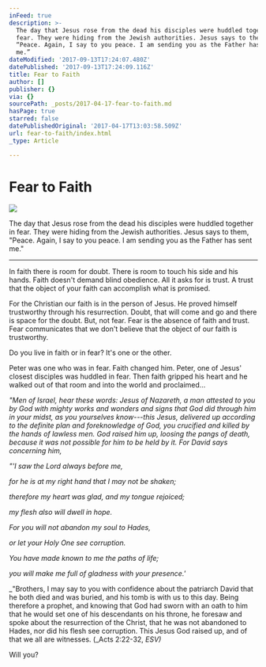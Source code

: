 ```yaml
---
inFeed: true
description: >-
  The day that Jesus rose from the dead his disciples were huddled together in
  fear. They were hiding from the Jewish authorities. Jesus says to them,
  “Peace. Again, I say to you peace. I am sending you as the Father has sent
  me.” 
dateModified: '2017-09-13T17:24:07.480Z'
datePublished: '2017-09-13T17:24:09.116Z'
title: Fear to Faith
author: []
publisher: {}
via: {}
sourcePath: _posts/2017-04-17-fear-to-faith.md
hasPage: true
starred: false
datePublishedOriginal: '2017-04-17T13:03:58.509Z'
url: fear-to-faith/index.html
_type: Article

---
```

# Fear to Faith
![](https://the-grid-user-content.s3-us-west-2.amazonaws.com/db808938-fa34-482b-9156-88c5062f0144.jpg)

The day that Jesus rose from the dead his disciples were huddled together in fear. They were hiding from the Jewish authorities. Jesus says to them, "Peace. Again, I say to you peace. I am sending you as the Father has sent me." 

---

In faith there is room for doubt. There is room to touch his side and his hands. Faith doesn't demand blind obedience. All it asks for is trust. A trust that the object of your faith can accomplish what is promised. 

For the Christian our faith is in the person of Jesus. He proved himself trustworthy through his resurrection. Doubt, that will come and go and there is space for the doubt. But, not fear. Fear is the absence of faith and trust. Fear communicates that we don't believe that the object of our faith is trustworthy. 

Do you live in faith or in fear? It's one or the other. 

Peter was one who was in fear. Faith changed him. Peter, one of Jesus' closest disciples was huddled in fear. Then faith gripped his heart and he walked out of that room and into the world and proclaimed...

_"Men of Israel, hear these words: Jesus of Nazareth, a man attested to you by God with mighty works and wonders and signs that God did through him in your midst, as you yourselves know---this Jesus, delivered up according to the definite plan and foreknowledge of God, you crucified and killed by the hands of lawless men. God raised him up, loosing the pangs of death, because it was not possible for him to be held by it. For David says concerning him,_

_"'I saw the Lord always before me,_

_for he is at my right hand that I may not be shaken;_

_therefore my heart was glad, and my tongue rejoiced;_

_my flesh also will dwell in hope._

_For you will not abandon my soul to Hades,_

_or let your Holy One see corruption._

_You have made known to me the paths of life;_

_you will make me full of gladness with your presence.'_

_"Brothers, I may say to you with confidence about the patriarch David that he both died and was buried, and his tomb is with us to this day. Being therefore a prophet, and knowing that God had sworn with an oath to him that he would set one of his descendants on his throne, he foresaw and spoke about the resurrection of the Christ, that he was not abandoned to Hades, nor did his flesh see corruption. This Jesus God raised up, and of that we all are witnesses. (_Acts 2:22-32, _ESV)_

Will you?